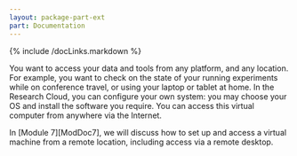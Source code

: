 ```yaml
---
layout: package-part-ext
part: Documentation
---
```


{% include /docLinks.markdown %}

You want to access your data and tools from any platform, and any location. For example, you want to check on the state of your running experiments while on conference travel, or using your laptop or tablet at home. In the Research Cloud, you can configure your own system: you may choose your OS and install the software you require. You can access this virtual computer from anywhere via the Internet.

In [Module 7][ModDoc7], we will discuss how to set up and access a virtual machine from a remote location, including access via a remote desktop.


